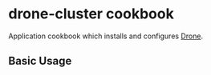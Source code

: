 # drone-cluster cookbook
Application cookbook which installs and configures [Drone][0].

## Basic Usage

[0]: https://github.com/drone/drone

